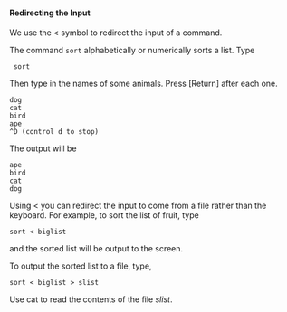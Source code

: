 
#### Redirecting the Input

We use the < symbol to redirect the input of a command.

The command `sort` alphabetically or numerically sorts a list. Type

```
 sort
 ```

Then type in the names of some animals. Press [Return] after each one.
```
dog
cat
bird
ape
^D (control d to stop)
```

The output will be
```
ape
bird
cat
dog
````

Using < you can redirect the input to come from a file rather than the keyboard. For example, to sort the list of fruit, type

```
sort < biglist
```

and the sorted list will be output to the screen.

To output the sorted list to a file, type,

```
sort < biglist > slist
```

Use cat to read the contents of the file *slist*.
